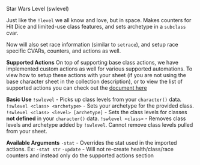 Star Wars Level (swlevel)
  
Just like the `!level` we all know and love, but in space. Makes counters for Hit Dice and limited-use class features, and sets archetype in a `subclass` cvar.

Now will also set race information (similar to `setrace`), and setup race specific CVARs, counters, and actions as well. 
 
__Supported Actions__
On top of supporting base class actions, we have implemented custom actions as well for various supported automations. To view how to setup these actions with your sheet (if you are not using the base character sheet in the collection description), or to view the list of supported actions you can check out the [document here](https://docs.google.com/spreadsheets/d/1V8BJrzt56jJNxRlx4daZayHBZJSQ7nrjNTavix2caSg/edit?usp=sharing)
  
__Basic Use__
`!swlevel` - Picks up class levels from your `character()` data.
`!swlevel <class> <archetype>` - Sets your archetype for the provided class.
`!swlevel <class> <level> [archetype]` - Sets the class levels for classes **not defined** in your `character()` data. 
`!swlevel <class>` - Removes class levels and archetype added by `!swlevel`. Cannot remove class levels pulled from your sheet.
 
__Available Arguments__
`-stat` - Overrides the stat used in the imported actions. Ex: `-stat str` 
`-update` - Will not re-create health/class/race counters and instead only do the supported actions section
